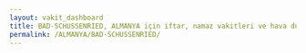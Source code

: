 ```yaml
---
layout: vakit_dashboard
title: BAD-SCHUSSENRIED, ALMANYA için iftar, namaz vakitleri ve hava durumu - ilçe/eyalet seç
permalink: /ALMANYA/BAD-SCHUSSENRIED/
---
```


<script type="text/javascript">
  var GLOBAL_COUNTRY = 'ALMANYA';
  var GLOBAL_CITY = 'BAD-SCHUSSENRIED';
  var GLOBAL_STATE = '';
  var lat = 72;
  var lon = 21;
</script>
